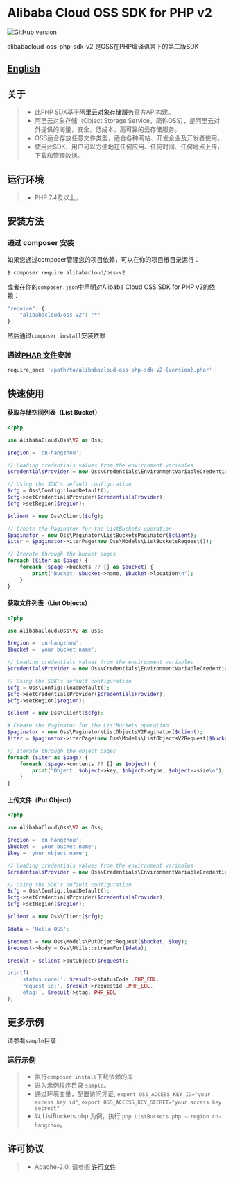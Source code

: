 # Alibaba Cloud OSS SDK for PHP v2

[![GitHub version](https://badge.fury.io/gh/aliyun%2Falibabacloud-oss-php-sdk-v2.svg)](https://badge.fury.io/gh/aliyun%2Falibabacloud-oss-php-sdk-v2)

alibabacloud-oss-php-sdk-v2 是OSS在PHP编译语言下的第二版SDK

## [English](README.md)

## 关于
> - 此PHP SDK基于[阿里云对象存储服务](http://www.aliyun.com/product/oss/)官方API构建。
> - 阿里云对象存储（Object Storage Service，简称OSS），是阿里云对外提供的海量，安全，低成本，高可靠的云存储服务。
> - OSS适合存放任意文件类型，适合各种网站、开发企业及开发者使用。
> - 使用此SDK，用户可以方便地在任何应用、任何时间、任何地点上传，下载和管理数据。

## 运行环境
> - PHP 7.4及以上。

## 安装方法
### 通过 composer 安装
如果您通过composer管理您的项目依赖，可以在你的项目根目录运行：
```bash
$ composer require alibabacloud/oss-v2
```
或者在你的`composer.json`中声明对Alibaba Cloud OSS SDK for PHP v2的依赖：
```php
"require": {
    "alibabacloud/oss-v2": "*"
}
```
然后通过`composer install`安装依赖

### 通过[PHAR 文件](https://github.com/aliyun/alibabacloud-oss-php-sdk-v2/releases)安装
```bash
require_once '/path/to/alibabacloud-oss-php-sdk-v2-{version}.phar'
```

## 快速使用
#### 获取存储空间列表（List Bucket）
```php
<?php

use AlibabaCloud\Oss\V2 as Oss;

$region = 'cn-hangzhou';

// Loading credentials values from the environment variables
$credentialsProvider = new Oss\Credentials\EnvironmentVariableCredentialsProvider();

// Using the SDK's default configuration
$cfg = Oss\Config::loadDefault();
$cfg->setCredentialsProvider($credentialsProvider);
$cfg->setRegion($region);

$client = new Oss\Client($cfg);

// Create the Paginator for the ListBuckets operation
$paginator = new Oss\Paginator\ListBucketsPaginator($client);
$iter = $paginator->iterPage(new Oss\Models\ListBucketsRequest());

// Iterate through the bucket pages
foreach ($iter as $page) {
    foreach ($page->buckets ?? [] as $bucket) {
        print("Bucket: $bucket->name, $bucket->location\n");
    }
}
```

#### 获取文件列表（List Objects）
```php
<?php

use AlibabaCloud\Oss\V2 as Oss;

$region = 'cn-hangzhou';
$bucket = 'your bucket name';

// Loading credentials values from the environment variables
$credentialsProvider = new Oss\Credentials\EnvironmentVariableCredentialsProvider();

// Using the SDK's default configuration
$cfg = Oss\Config::loadDefault();
$cfg->setCredentialsProvider($credentialsProvider);
$cfg->setRegion($region);

$client = new Oss\Client($cfg);

# Create the Paginator for the ListBuckets operation
$paginator = new Oss\Paginator\ListObjectsV2Paginator($client);
$iter = $paginator->iterPage(new Oss\Models\ListObjectsV2Request($bucket));

// Iterate through the object pages
foreach ($iter as $page) {
    foreach ($page->contents ?? [] as $object) {
        print("Object: $object->key, $object->type, $object->size\n");
    }
}
```

#### 上传文件（Put Object）
```php
<?php

use AlibabaCloud\Oss\V2 as Oss;

$region = 'cn-hangzhou';
$bucket = 'your bucket name';
$key = 'your object name';

// Loading credentials values from the environment variables
$credentialsProvider = new Oss\Credentials\EnvironmentVariableCredentialsProvider();

// Using the SDK's default configuration
$cfg = Oss\Config::loadDefault();
$cfg->setCredentialsProvider($credentialsProvider);
$cfg->setRegion($region);

$client = new Oss\Client($cfg);

$data = 'Hello OSS';

$request = new Oss\Models\PutObjectRequest($bucket, $key);
$request->body = Oss\Utils::streamFor($data);

$result = $client->putObject($request);

printf(
    'status code:'. $result->statusCode .PHP_EOL.
    'request id:'. $result->requestId .PHP_EOL.
    'etag:'. $result->etag. PHP_EOL
);
```

## 更多示例
请参看`sample`目录

### 运行示例
> - 执行`composer install`下载依赖的库
> - 进入示例程序目录 `sample`。
> - 通过环境变量，配置访问凭证, `export OSS_ACCESS_KEY_ID="your access key id"`, `export OSS_ACCESS_KEY_SECRET="your access key secrect"`
> - 以 ListBuckets.php 为例，执行 `php ListBuckets.php --region cn-hangzhou`。

## 许可协议
> - Apache-2.0, 请参阅 [许可文件](LICENSE)